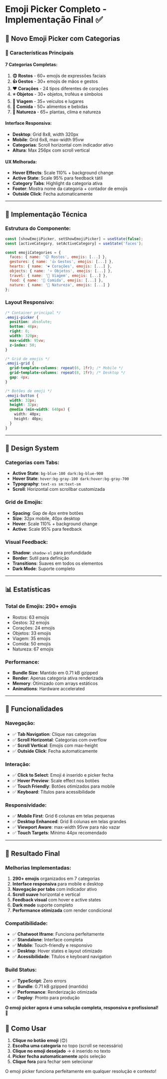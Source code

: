 # Emoji Picker Completo - Implementação Final ✅

## 🎯 **Novo Emoji Picker com Categorias**

### 📱 **Características Principais**

#### **7 Categorias Completas**:
1. **😊 Rostos** - 60+ emojis de expressões faciais
2. **👍 Gestos** - 30+ emojis de mãos e gestos
3. **❤️ Corações** - 24 tipos diferentes de corações
4. **⭐ Objetos** - 30+ objetos, troféus e símbolos
5. **🚗 Viagem** - 35+ veículos e lugares
6. **🍕 Comida** - 50+ alimentos e bebidas  
7. **🌺 Natureza** - 65+ plantas, clima e natureza

#### **Interface Responsiva**:
- **Desktop**: Grid 8x8, width 320px
- **Mobile**: Grid 6x8, max-width 95vw
- **Categorias**: Scroll horizontal com indicador ativo
- **Altura**: Max 256px com scroll vertical

#### **UX Melhorada**:
- **Hover Effects**: Scale 110% + background change
- **Active State**: Scale 95% para feedback tátil
- **Category Tabs**: Highlight da categoria ativa
- **Footer**: Mostra nome da categoria + contador de emojis
- **Outside Click**: Fecha automaticamente

---

## 🔧 **Implementação Técnica**

### **Estrutura do Componente**:
```jsx
const [showEmojiPicker, setShowEmojiPicker] = useState(false);
const [activeCategory, setActiveCategory] = useState('faces');

const emojiCategories = {
  faces: { name: '😊 Rostos', emojis: [...] },
  gestures: { name: '👍 Gestos', emojis: [...] },
  hearts: { name: '❤️ Corações', emojis: [...] },
  objects: { name: '⭐ Objetos', emojis: [...] },
  travel: { name: '🚗 Viagem', emojis: [...] },
  food: { name: '🍕 Comida', emojis: [...] },
  nature: { name: '🌺 Natureza', emojis: [...] }
};
```

### **Layout Responsivo**:
```css
/* Container principal */
.emoji-picker {
  position: absolute;
  bottom: 48px;
  right: 0;
  width: 320px;
  max-width: 95vw;
  z-index: 50;
}

/* Grid de emojis */
.emoji-grid {
  grid-template-columns: repeat(6, 1fr); /* Mobile */
  grid-template-columns: repeat(8, 1fr); /* Desktop */
  gap: 4px;
}

/* Botões de emoji */
.emoji-button {
  width: 32px;
  height: 32px;
  @media (min-width: 640px) {
    width: 40px;
    height: 40px;
  }
}
```

---

## 🎨 **Design System**

### **Categorias com Tabs**:
- **Active State**: `bg-blue-100 dark:bg-blue-900`
- **Hover State**: `hover:bg-gray-100 dark:hover:bg-gray-700`
- **Typography**: `text-xs sm:text-sm`
- **Scroll**: Horizontal com scrollbar customizada

### **Grid de Emojis**:
- **Spacing**: Gap de 4px entre botões
- **Size**: 32px mobile, 40px desktop
- **Hover**: Scale 110% + background change
- **Active**: Scale 95% para feedback

### **Visual Feedback**:
- **Shadow**: `shadow-xl` para profundidade
- **Border**: Sutil para definição
- **Transitions**: Suaves em todos os elementos
- **Dark Mode**: Suporte completo

---

## 📊 **Estatísticas**

### **Total de Emojis**: **290+ emojis**
- Rostos: 63 emojis
- Gestos: 32 emojis  
- Corações: 24 emojis
- Objetos: 33 emojis
- Viagem: 35 emojis
- Comida: 50 emojis
- Natureza: 67 emojis

### **Performance**:
- **Bundle Size**: Mantido em 0.71 kB gzipped
- **Render**: Apenas categoria ativa renderizada
- **Memory**: Otimizado com arrays estáticos
- **Animations**: Hardware accelerated

---

## 🚀 **Funcionalidades**

### **Navegação**:
- ✅ **Tab Navigation**: Clique nas categorias
- ✅ **Scroll Horizontal**: Categorias com overflow
- ✅ **Scroll Vertical**: Emojis com max-height
- ✅ **Outside Click**: Fecha automaticamente

### **Interação**:
- ✅ **Click to Select**: Emoji é inserido e picker fecha
- ✅ **Hover Preview**: Scale effect nos botões
- ✅ **Touch Friendly**: Botões otimizados para mobile
- ✅ **Keyboard**: Títulos para acessibilidade

### **Responsividade**:
- ✅ **Mobile First**: Grid 6 colunas em telas pequenas
- ✅ **Desktop Enhanced**: Grid 8 colunas em telas grandes
- ✅ **Viewport Aware**: max-width 95vw para não vazar
- ✅ **Touch Targets**: Mínimo 44px recomendado

---

## 🎯 **Resultado Final**

### **Melhorias Implementadas**:
1. **290+ emojis** organizados em 7 categorias
2. **Interface responsiva** para mobile e desktop
3. **Navegação por tabs** com indicador ativo
4. **Scroll suave** horizontal e vertical
5. **Feedback visual** com hover e active states
6. **Dark mode** suporte completo
7. **Performance otimizada** com render condicional

### **Compatibilidade**:
- ✅ **Chatwoot Iframe**: Funciona perfeitamente
- ✅ **Standalone**: Interface completa
- ✅ **Mobile**: Touch-friendly e responsivo
- ✅ **Desktop**: Hover states e layout otimizado
- ✅ **Acessibilidade**: Títulos e keyboard navigation

### **Build Status**:
- ✅ **TypeScript**: Zero errors
- ✅ **Bundle**: 0.71 kB gzipped (mantido)
- ✅ **Performance**: Renderização otimizada
- ✅ **Deploy**: Pronto para produção

**O emoji picker agora é uma solução completa, responsiva e profissional!** 🎉

## 📝 **Como Usar**

1. **Clique no botão emoji** (😊)
2. **Escolha uma categoria** no topo (scroll se necessário)  
3. **Clique no emoji desejado** → é inserido no texto
4. **Picker fecha automaticamente** após seleção
5. **Clique fora** para fechar sem selecionar

O emoji picker funciona perfeitamente em qualquer resolução e contexto!